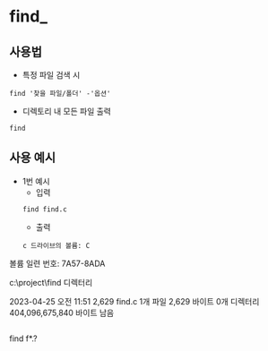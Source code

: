 # find_

## 사용법
* 특정 파일 검색 시
```
find '찾을 파일/폴더' -'옵션'
```

* 디렉토리 내 모든 파일 출력
```
find
```

## 사용 예시
* 1번 예시
  * 입력
  ```
  find find.c
  ```
  * 출력
  ```
  c 드라이브의 볼륨: C
 볼륨 일련 번호: 7A57-8ADA

 c:\project\find 디렉터리

2023-04-25  오전 11:51             2,629 find.c
               1개 파일               2,629 바이트
               0개 디렉터리  404,096,675,840 바이트 남음

  ```
```
find f*.?
```
